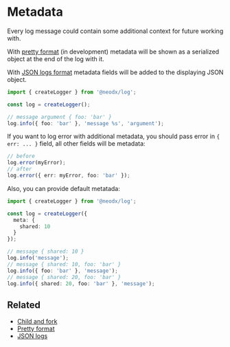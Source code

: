 # Metadata

Every log message could contain some additional context for future working with.

With [pretty format](./targets/pretty.md) (in development) metadata will be shown as a serialized object at the end of the log with it.

With [JSON logs format](./targets/json.md) metadata fields will be added to the displaying JSON object.

```typescript
import { createLogger } from '@neodx/log';

const log = createLogger();

// message argument { foo: 'bar' }
log.info({ foo: 'bar' }, 'message %s', 'argument');
```

If you want to log error with additional metadata, you should pass error in `{ err: ... }` field, all other fields will be metadata:

```typescript
// before
log.error(myError);
// after
log.error({ err: myError, foo: 'bar' });
```

Also, you can provide default metatada:

```typescript
import { createLogger } from '@neodx/log';

const log = createLogger({
  meta: {
    shared: 10
  }
});

// message { shared: 10 }
log.info('message');
// message { shared: 10, foo: 'bar' }
log.info({ foo: 'bar' }, 'message');
// message { shared: 20, foo: 'bar' }
log.info({ shared: 20, foo: 'bar' }, 'message');
```

## Related

- [Child and fork](./fork-and-child.md)
- [Pretty format](./targets/pretty.md)
- [JSON logs](./targets/json.md)
